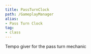 ```yaml
---
title: PassTurnClock
path: /GameplayManager
alias: 
- Pass Turn Clock
tag: 
- class
---
```

Tempo giver for the pass turn mechanic
